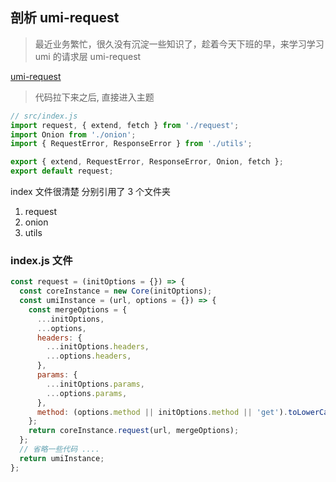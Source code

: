 ## 剖析 umi-request

> 最近业务繁忙，很久没有沉淀一些知识了，趁着今天下班的早，来学习学习 umi 的请求层 umi-request

[umi-request](https://github.com/umijs/umi-request)

> 代码拉下来之后, 直接进入主题

```javaScript
// src/index.js
import request, { extend, fetch } from './request';
import Onion from './onion';
import { RequestError, ResponseError } from './utils';

export { extend, RequestError, ResponseError, Onion, fetch };
export default request;

```
index 文件很清楚 分别引用了 3 个文件夹
1. request
2. onion
3. utils

### index.js 文件

```javaScript
const request = (initOptions = {}) => {
  const coreInstance = new Core(initOptions);
  const umiInstance = (url, options = {}) => {
    const mergeOptions = {
      ...initOptions,
      ...options,
      headers: {
        ...initOptions.headers,
        ...options.headers,
      },
      params: {
        ...initOptions.params,
        ...options.params,
      },
      method: (options.method || initOptions.method || 'get').toLowerCase(),
    };
    return coreInstance.request(url, mergeOptions);
  };
  // 省略一些代码 ....
  return umiInstance;
};
```

